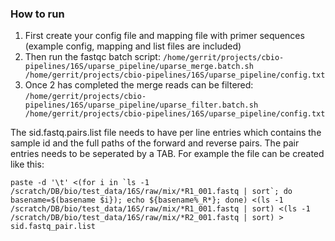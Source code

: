 ### How to run
1. First create your config file and mapping file with primer sequences (example config, mapping and list files are included)
2. Then run the fastqc batch script:
```/home/gerrit/projects/cbio-pipelines/16S/uparse_pipeline/uparse_merge.batch.sh /home/gerrit/projects/cbio-pipelines/16S/uparse_pipeline/config.txt```
3. Once 2 has completed the merge reads can be filtered: ```/home/gerrit/projects/cbio-pipelines/16S/uparse_pipeline/uparse_filter.batch.sh /home/gerrit/projects/cbio-pipelines/16S/uparse_pipeline/config.txt```

The sid.fastq.pairs.list file needs to have per line entries which contains the sample id and the full paths of the forward and reverse pairs. The pair entries needs to be seperated by a TAB. For example the file can be created like this:

```paste -d '\t' <(for i in `ls -1 /scratch/DB/bio/test_data/16S/raw/mix/*R1_001.fastq | sort`; do basename=$(basename $i}); echo ${basename%_R*}; done) <(ls -1 /scratch/DB/bio/test_data/16S/raw/mix/*R1_001.fastq | sort) <(ls -1 /scratch/DB/bio/test_data/16S/raw/mix/*R2_001.fastq | sort) > sid.fastq_pair.list```

